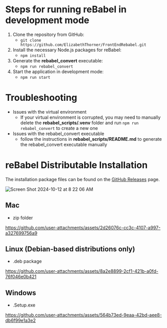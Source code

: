 # Steps for running reBabel in development mode
1. Clone the repository from GitHub:
    - `git clone https://github.com/ElizabethThorner/FrontEndRebabel.git`
2. Install the necessary Node.js packages for reBabel:
    - `npm install`
3. Generate the **rebabel_convert** executable:
    - `npm run rebabel_convert`
4. Start the application in development mode:
    - `npm run start`

# Troubleshooting
- Issues with the virtual environment
    - If your virtual environment is corrupted, you may need to manually delete the **rebabel_scripts/.venv** folder and run `npm run rebabel_convert` to create a new one
- Issues with the rebabel_convert executable
    - follow the instructions in **rebabel_scripts/README.md** to generate the rebabel_convert executable manually

# reBabel Distributable Installation 

The installation package files can be found on the [GitHub Releases](https://github.com/ElizabethThorner/FrontEndRebabel/releases) page. 

![Screen Shot 2024-10-12 at 8 22 06 AM](https://github.com/user-attachments/assets/5d4ed303-e514-4e2c-aa69-9e74dac2ff46)

## Mac 
  - zip folder

https://github.com/user-attachments/assets/2d26076c-cc3c-4107-a997-a327699756a9

## Linux (Debian-based distributions only)
  - .deb package

https://github.com/user-attachments/assets/8a2e8899-2cf1-421b-a0fd-76f046e0b421

## Windows 
  - .Setup.exe

https://github.com/user-attachments/assets/564b73ed-9eaa-42bd-aee8-db6f99e1a3e2
